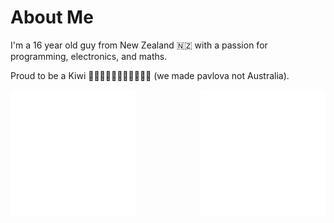 # About Me

I'm a 16 year old guy from New Zealand 🇳🇿 with a passion for programming, electronics, and maths.

Proud to be a Kiwi 🥝🥝🥝🇳🇿🇳🇿🇳🇿🇳🇿 (we made pavlova not Australia).

<img src="/test.svg" align="left">
<img src="/test.svg" align="right">

<!--

- Modding
  - Terraria
  - Minecraft
  - Hearts of Iron IV
- Gaming
  - todo
- Maths


# Future Projects

- Modding
  - Oxygen Not Included
  - Rim World

# Tools I Use

TODO

# Stats

TODO

-->
